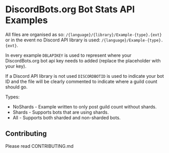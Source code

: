 # DiscordBots.org Bot Stats API Examples

All files are organised as so: `/{language}/{library}/Example-{type}.{ext}` or in the event no Discord API library is used: `/{language}/Example-{type}.{ext}`.

In every example `DBLAPIKEY` is used to represent where your DiscordBots.org bot api key needs to added (replace the placeholder with your key).

If a Discord API library is not used `DISCORDBOTID` is used to indicate your bot ID and the file will be clearly commented to indicate where a guild count should go.

Types:
* NoShards - Example written to only post guild count without shards.
* Shards - Supports bots that are using shards.
* All - Supports both sharded and non-sharded bots.

## Contributing
Please read CONTRIBUTING.md
